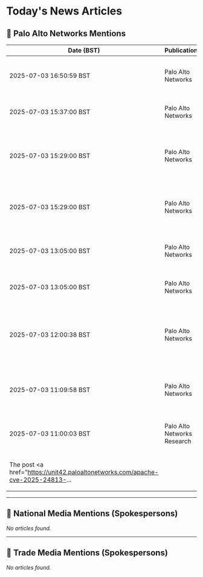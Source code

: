 # Today's News Articles

## 📌 Palo Alto Networks Mentions

| Date (BST) | Publication | Title | Summary |
|------------|-------------|-------|---------|
| 2025-07-03 16:50:59 BST | Palo Alto Networks | [3 Red Hot Stocks for the Second Half of 2025 - The Globe and Mail](https://news.google.com/rss/articles/CBMiygFBVV95cUxQdEdLUzkzdEFzdHpRV1JjX0p5MWVZYk5oZWQ2Z2M0alNtUkc4TlpidlFjWVVGTGliTHczNi1wNWtOZ2g3cVlmVkpEcF94b3ZwLU1nMHVFUjY3REFFZ190U2xYVzBmdnBrSk1Va19hTzkyNnJmZ0E3cHlURTlVWS1oOElyamxVVTZtRDRSSGk4TjVGcml1RFVobkp5TUQ4b1dRTzYtVXBGLUc4QVkxNkhqSlpycXRCeGx4WHdzeEpIWmFuNVo0dTRVYWZR?oc=5) | <a href="https://news.google.com/rss/articles/CBMiygFBVV95cUxQdEdLUzkzdEFzdHpRV1JjX0p5MWVZYk5oZWQ2Z2M0alNtUkc4TlpidlFjWVVGTGliTHczNi1wNWtOZ2g3cVlmVkpEcF94b3ZwLU1nMHVFUjY3REFFZ190U2xYVzBmdnBrSk1Va19hTz... |
| 2025-07-03 15:37:00 BST | Palo Alto Networks | [3 Red Hot Stocks for the Second Half of 2025 - TradingView](https://news.google.com/rss/articles/CBMiogFBVV95cUxNTnlKLS1XSThvbzFjVHBFeEdMalV5aS1fbE05bW0yVnpzbmh0aFlnNkRxS1VXSklLbmZWYzE2QTNwOUhsei1WR3N4dVFxZExoZ0JqVVNpd3BjaDMwVlBRLXEtZ090LWIxNkhpbDROdnFNMVdYNG43Vlc5ZjZycXM0SWVSdGVWSVhKNDNxZk5DdVNiNE5sNVFQMjFTcUwtWTVVbUE?oc=5) | <a href="https://news.google.com/rss/articles/CBMiogFBVV95cUxNTnlKLS1XSThvbzFjVHBFeEdMalV5aS1fbE05bW0yVnpzbmh0aFlnNkRxS1VXSklLbmZWYzE2QTNwOUhsei1WR3N4dVFxZExoZ0JqVVNpd3BjaDMwVlBRLXEtZ090LWIxNkhpbDROdn... |
| 2025-07-03 15:29:00 BST | Palo Alto Networks | [Palo Alto Networks vs. Okta: Which Cybersecurity Stock is a Smart Buy? - Yahoo Finance](https://news.google.com/rss/articles/CBMifEFVX3lxTE5wN3V1UnI5TnMydmJOV3FOb1dkb210bnU0R0Z0SnVZdHdPTzFZU1dIYm1ELU5Ja2pZS2FVUDFtaTk4bjlmemtvZXlCbUJ0Ym1ndFdVSjI5Y2FSU2pCNG9TeEYyWXhUbHZra0RyREpMUVhuWnhPcXFldzI2Zms?oc=5) | <a href="https://news.google.com/rss/articles/CBMifEFVX3lxTE5wN3V1UnI5TnMydmJOV3FOb1dkb210bnU0R0Z0SnVZdHdPTzFZU1dIYm1ELU5Ja2pZS2FVUDFtaTk4bjlmemtvZXlCbUJ0Ym1ndFdVSjI5Y2FSU2pCNG9TeEYyWXhUbHZra0RyREpMUV... |
| 2025-07-03 15:29:00 BST | Palo Alto Networks | [Palo Alto Networks vs. Okta: Which Cybersecurity Stock is a Smart Buy? - Nasdaq](https://news.google.com/rss/articles/CBMimgFBVV95cUxNLU01MVNTbkpMUXo0R2trN0Uwd1NiSDBmcko0eU5kaF9hVXNQd21VaHJHbmFZbDdHM002RzExakdrWWk0bXlUTDRKUDNtdUhNY0x6OGU2MzNRc0pUWW5yV1YweG1ScGJJNk5BRlh5bHZwMWNyVk9aV0RMYXhWWDV4S1dsOTdKbHVwTkN1dW1GQWdhSnAtOE9PMDVR?oc=5) | <a href="https://news.google.com/rss/articles/CBMimgFBVV95cUxNLU01MVNTbkpMUXo0R2trN0Uwd1NiSDBmcko0eU5kaF9hVXNQd21VaHJHbmFZbDdHM002RzExakdrWWk0bXlUTDRKUDNtdUhNY0x6OGU2MzNRc0pUWW5yV1YweG1ScGJJNk5BRlh5bH... |
| 2025-07-03 13:05:00 BST | Palo Alto Networks | [Is It Too Late to Buy Palo Alto Networks Stock? - The Motley Fool](https://news.google.com/rss/articles/CBMikwFBVV95cUxPYWF2VU5UaEhtREdLakdTQ2JLMFhmTGFlelZzNklIR2NzNGJ5YVJJWEhMb0pHTEY5YU5FbXhCcTNpbXotd0EzN1BPZzFwVzlfTWZYamlMekprX1E1ZWRTbzVkTXRsbDI3MElBVVQ4NHJPYlNkckk1eTU1UXkyS3hYMDBFRklzdWh3NzdEa1JNR2ZwMUk?oc=5) | <a href="https://news.google.com/rss/articles/CBMikwFBVV95cUxPYWF2VU5UaEhtREdLakdTQ2JLMFhmTGFlelZzNklIR2NzNGJ5YVJJWEhMb0pHTEY5YU5FbXhCcTNpbXotd0EzN1BPZzFwVzlfTWZYamlMekprX1E1ZWRTbzVkTXRsbDI3MElBVVQ4NH... |
| 2025-07-03 13:05:00 BST | Palo Alto Networks | [Is It Too Late to Buy Palo Alto Networks Stock? - Yahoo Finance](https://news.google.com/rss/articles/CBMifEFVX3lxTE5rUmpSUXFnZTVILVhlMzZqMFVMUDJySkQ2bVZjaVdLTllaeXZxRmozVDd1V0c1SXBqb0I3VFY5NEdQb2dULVkya0NZZ0c0VGhibHNqdmV2M3BkY1NLUWVpTDE5R1FpRjNNbEU1RFRJNm5JM2hxa0pEUXBtcjg?oc=5) | <a href="https://news.google.com/rss/articles/CBMifEFVX3lxTE5rUmpSUXFnZTVILVhlMzZqMFVMUDJySkQ2bVZjaVdLTllaeXZxRmozVDd1V0c1SXBqb0I3VFY5NEdQb2dULVkya0NZZ0c0VGhibHNqdmV2M3BkY1NLUWVpTDE5R1FpRjNNbEU1RFRJNm... |
| 2025-07-03 12:00:38 BST | Palo Alto Networks | [Is Palo Alto Networks, Inc.'s (NASDAQ:PANW) Latest Stock Performance A Reflection Of Its Financial Health? - Yahoo Finance](https://news.google.com/rss/articles/CBMigAFBVV95cUxPOHg0N0xGLWsxNkpaSFdINkUxSEFNWXlJbHRJMHJWRUhjR0t3YnV5b1N3RkNOdmtOcW5tOW9NVGpzbEZkSXBlMVMzbTk3SDFMeEM4NUwzTWk5QVU2RkNWSGpSbm4xbFM5bEE3dkhoYXBwbERReGFJT1c5QUFWblVXLQ?oc=5) | <a href="https://news.google.com/rss/articles/CBMigAFBVV95cUxPOHg0N0xGLWsxNkpaSFdINkUxSEFNWXlJbHRJMHJWRUhjR0t3YnV5b1N3RkNOdmtOcW5tOW9NVGpzbEZkSXBlMVMzbTk3SDFMeEM4NUwzTWk5QVU2RkNWSGpSbm4xbFM5bEE3dkhoYX... |
| 2025-07-03 11:09:58 BST | Palo Alto Networks | [Apache Under the Lens: Tomcat’s Partial PUT and Camel’s Header Hijack - Unit 42](https://news.google.com/rss/articles/CBMikgFBVV95cUxNWE9NRzNqdXNDREh5SmFjd2tQaEYySUFNWlVsOXR3dFlGT2lDZ0JmNGYyNUtHVmNwVHRGUzNOSERvaHR3WmdqV09ZaENQSkhUb2k1UEV3Tm5NVnFrVVRLbmt6QmhhQTNiMWhDd1hiYW5xclFRdlUwbjEzZEp0OTVxWVJnbEFUQlJGVjR3Q3U2bi0zUQ?oc=5) | <a href="https://news.google.com/rss/articles/CBMikgFBVV95cUxNWE9NRzNqdXNDREh5SmFjd2tQaEYySUFNWlVsOXR3dFlGT2lDZ0JmNGYyNUtHVmNwVHRGUzNOSERvaHR3WmdqV09ZaENQSkhUb2k1UEV3Tm5NVnFrVVRLbmt6QmhhQTNiMWhDd1hiYW... |
| 2025-07-03 11:00:03 BST | Palo Alto Networks Research | [Apache Under the Lens: Tomcat’s Partial PUT and Camel’s Header Hijack](https://unit42.paloaltonetworks.com/apache-cve-2025-24813-cve-2025-27636-cve-2025-29891/) | <p>We analyze CVE-2025-24813 (Tomcat Partial PUT RCE), CVE-2025-27636 and CVE-2025-29891 (Camel Header Hijack RCE). </p>
<p>The post <a href="https://unit42.paloaltonetworks.com/apache-cve-2025-24813-... |

---
## 📰 National Media Mentions (Spokespersons)

_No articles found._

---
## 📘 Trade Media Mentions (Spokespersons)

_No articles found._
